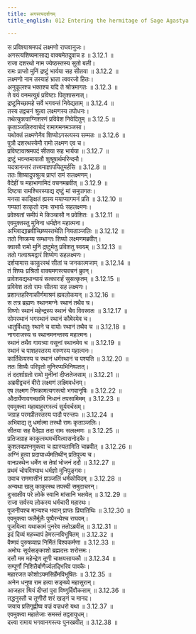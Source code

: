 ```yaml
---
title: अगस्त्यदर्शनम्
title_english: 012 Entering the hermitage of Sage Agastya

---
```

<div class="audioEmbed"  caption="श्रीराम-हरिसीताराममूर्ति-घनपाठिभ्यां वचनम्" src="https://archive.org/download/Ramayana-recitation-Sriram-harisItArAmamUrti-Ghanapaati-v2/Kanda_3/Kanda_3_ARK-012-Agastya_Darshanam.mp3"></div>

स प्रविश्याश्रमपदं लक्ष्मणो राघवानुजः।  
अगस्त्यशिष्यमासाद्य वाक्यमेतदुवाच ह ॥ 3.12.1 ॥   
राजा दशरथो नाम ज्येष्ठस्तस्य सुतो बली।  
रामः प्राप्तो मुनिं द्रष्टुं भार्यया सह सीतया ॥ 3.12.2 ॥   
लक्ष्मणो नाम तस्याहं भ्राता त्ववरजो हितः।  
अनुकूलश्च भक्तश्च यदि ते श्रोत्रमागतः ॥ 3.12.3 ॥   
ते वयं वनमत्युग्रं प्रविष्टाः पितृशासनात्।  
द्रष्टुमिच्छामहे सर्वे भगवन्तं निवेद्यताम् ॥ 3.12.4 ॥   
तस्य तद्वचनं श्रुत्वा लक्ष्मणस्य तपोधनः।  
तथेत्युक्त्वाग्निशरणं प्रविवेश निवेदितुम् ॥ 3.12.5 ॥   
कृताञ्जलिरुवाचेदं रामागमनमञ्जसा।  
यथोक्तं लक्ष्मणेनैव शिष्योऽगस्त्यस्य सम्मतः ॥ 3.12.6 ॥   
पुत्रौ दशरथस्येमौ रामो लक्ष्मण एव च।  
प्रविष्टावाश्रमपदं सीतया सह भार्यया ॥ 3.12.7 ॥   
द्रष्टुं भवन्तमायातौ शुश्रूषार्थमरिन्दमौ।  
यदत्रानन्तरं तत्त्वमाज्ञापयितुमर्हसि ॥ 3.12.8 ॥   
ततः शिष्यादुपश्रुत्य प्राप्तं रामं सलक्ष्मणम्।  
वैदेहीं च महाभागामिदं वचनमब्रवीत् ॥ 3.12.9 ॥   
दिष्ट्या रामश्चिरस्याद्य द्ष्टुं मां समुपागतः।  
मनसा काङ्क्षितं ह्यस्य मयाप्यागमनं प्रति ॥ 3.12.10 ॥   
गम्यतां सत्कृतो रामः सभार्यः सहलक्ष्मणः।  
प्रवेश्यतां समीपं मे किञ्चासौ न प्रवेशितः ॥ 3.12.11 ॥   
एवमुक्तस्तु मुनिना धर्मज्ञेन महात्मना।  
अभिवाद्याब्रवीच्छिष्यस्तथेति नियताञ्जलिः ॥ 3.12.12 ॥   
ततो निष्क्रम्य सम्भ्रान्तः शिष्यो लक्ष्मणमब्रवीत्।  
क्वासौ रामो मुनिं द्रष्टुमेतु प्रविशतु स्वयम् ॥ 3.12.13 ॥   
ततो गत्वाश्रमद्वारं शिष्येण सहलक्ष्मणः।  
दर्शयामास काकुत्स्थं सीतां च जनकात्मजाम् ॥ 3.12.14 ॥   
तं शिष्यः प्रश्रितो वाक्यमगस्त्यवचनं ब्रुवन्।  
प्रावेशयद्यथान्यायं सत्कारार्हं सुसत्कृतम् ॥ 3.12.15 ॥   
प्रविवेश ततो रामः सीतया सह लक्ष्मणः।  
प्रशान्तहरिणाकीर्णमाश्रमं ह्यवलोकयन् ॥ 3.12.16 ॥   
स तत्र ब्रह्मणः स्थानमग्नेः स्थानं तथैव च।  
विष्णोः स्थानं महेन्द्रस्य स्थानं चैव विवस्वतः ॥ 3.12.17 ॥   
सोमस्थानं भगस्थानं स्थानं कौबेरमेव च।  
धातुर्विधातुः स्थाने च वायोः स्थानं तथैव च ॥ 3.12.18 ॥   
नागराजस्य च स्थानमनन्तस्य महात्मनः।  
स्थानं तथैव गायत्र्या वसूनां स्थानमेव च ॥ 3.12.19 ॥   
स्थानं च पाशहस्तस्य वरुणस्य महात्मनः।  
कार्तिकेयस्य च स्थानं धर्मस्थानं च पश्यति ॥ 3.12.20 ॥   
ततः शिष्यैः परिवृतो मुनिरप्यभिनिष्पतत्।  
तं ददर्शाग्रतो रामो मुनीनां दीप्ततेजसाम् ॥ 3.12.21 ॥   
अब्रवीद्वचनं वीरो लक्ष्मणं लक्ष्मिवर्धनम्।  
एष लक्ष्मण निष्क्रामत्यगस्त्यो भगवानृषिः ॥ 3.12.22 ॥   
औदार्येणावगच्छामि निधानं तपसामिमम् ॥ 3.12.23 ॥   
एवमुक्त्वा महाबाहुरगस्त्यं सूर्यवर्चसम्।  
जग्राह परमप्रीतस्तस्य पादौ परन्तपः ॥ 3.12.24 ॥   
अभिवाद्य तु धर्मात्मा तस्थौ रामः कृताञ्जलिः।  
सीतया सह वैदेह्या तदा रामः सलक्ष्मणः ॥ 3.12.25 ॥   
प्रतिजग्राह काकुत्स्थमर्चयित्वासनोदकैः।  
कुशलवप्रश्नमुक्त्वा च ह्यास्यतामिति चाब्रवीत् ॥ 3.12.26 ॥   
अग्निं हुत्वा प्रदायार्ध्यमतिथीन् प्रतिपूज्य च।  
वानप्रस्थेन धर्मेण स तेषां भोजनं ददौ ॥ 3.12.27 ॥   
प्रथमं चोपविश्याथ धर्मज्ञो मुनिपुङ्गवः।  
उवाच राममासीनं प्राञ्जलिं धर्मकोविदम् ॥ 3.12.28 ॥   
अन्यथा खलु काकुत्स्थ तपस्वी समुदाचरन्।  
दुःसाक्षीव परे लोके स्वानि मांसानि भक्षयेत् ॥ 3.12.29 ॥   
राजा सर्वस्य लोकस्य धर्मचारी महारथः।  
पूजनीयश्च मान्यश्च भवान् प्राप्तः प्रियातिथिः ॥ 3.12.30 ॥   
एवमुक्त्वा फलैर्मूलैः पुष्पैरन्येश्च राघवम्।  
पूजयित्वा यथाकामं पुनरेव ततोऽब्रवीत् ॥ 3.12.31 ॥   
इदं दिव्यं महच्चापं हेमरत्नविभूषितम् ॥ 3.12.32 ॥   
वैष्णवं पुरुषव्याघ्र निर्मितं विश्वकर्मणा ॥ 3.12.33 ॥   
अमोघः सूर्यसङ्काशो ब्रह्मदत्तः शरोत्तमः।  
दत्तौ मम महेन्द्रेण तूणी चाक्षयसायकौ ॥ 3.12.34 ॥   
सम्पूर्णौ निशितैर्बाणैर्ज्वलद्भिरिव पावकैः।  
महारजत कोशोऽयमसिर्हेमविभूषितः ॥ 3.12.35 ॥   
अनेन धनुषा राम हत्वा सङ्ख्ये महासुरान्।  
आजहार श्रियं दीप्तां पुरा विष्णुर्दिवौकसाम् ॥ 3.12.36 ॥   
तद्धनुस्तौ च तूणीरौ शरं खङ्गं च मानद।  
जयाय प्रतिगृह्णीष्व वज्रं वज्रधरो यथा ॥ 3.12.37 ॥   
एवमुक्त्वा महातेजाः समस्तं तद्वरायुधम्।  
दत्त्वा रामाय भगवानगस्त्यः पुनरब्रवीत् ॥ 3.12.38 ॥   